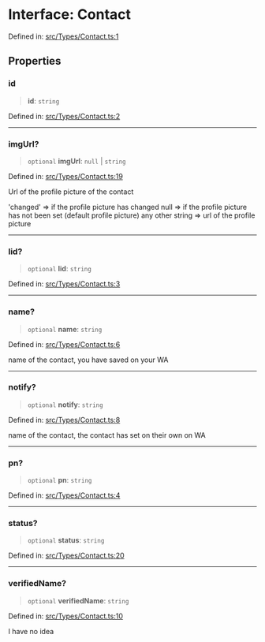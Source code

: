 # Interface: Contact

Defined in: [src/Types/Contact.ts:1](https://github.com/Fokusdotid/Baileys/blob/b457796e9982984bfe7323cdd6fea8bc613c4ed0/src/Types/Contact.ts#L1)

## Properties

### id

> **id**: `string`

Defined in: [src/Types/Contact.ts:2](https://github.com/Fokusdotid/Baileys/blob/b457796e9982984bfe7323cdd6fea8bc613c4ed0/src/Types/Contact.ts#L2)

***

### imgUrl?

> `optional` **imgUrl**: `null` \| `string`

Defined in: [src/Types/Contact.ts:19](https://github.com/Fokusdotid/Baileys/blob/b457796e9982984bfe7323cdd6fea8bc613c4ed0/src/Types/Contact.ts#L19)

Url of the profile picture of the contact

'changed' => if the profile picture has changed
null => if the profile picture has not been set (default profile picture)
any other string => url of the profile picture

***

### lid?

> `optional` **lid**: `string`

Defined in: [src/Types/Contact.ts:3](https://github.com/Fokusdotid/Baileys/blob/b457796e9982984bfe7323cdd6fea8bc613c4ed0/src/Types/Contact.ts#L3)

***

### name?

> `optional` **name**: `string`

Defined in: [src/Types/Contact.ts:6](https://github.com/Fokusdotid/Baileys/blob/b457796e9982984bfe7323cdd6fea8bc613c4ed0/src/Types/Contact.ts#L6)

name of the contact, you have saved on your WA

***

### notify?

> `optional` **notify**: `string`

Defined in: [src/Types/Contact.ts:8](https://github.com/Fokusdotid/Baileys/blob/b457796e9982984bfe7323cdd6fea8bc613c4ed0/src/Types/Contact.ts#L8)

name of the contact, the contact has set on their own on WA

***

### pn?

> `optional` **pn**: `string`

Defined in: [src/Types/Contact.ts:4](https://github.com/Fokusdotid/Baileys/blob/b457796e9982984bfe7323cdd6fea8bc613c4ed0/src/Types/Contact.ts#L4)

***

### status?

> `optional` **status**: `string`

Defined in: [src/Types/Contact.ts:20](https://github.com/Fokusdotid/Baileys/blob/b457796e9982984bfe7323cdd6fea8bc613c4ed0/src/Types/Contact.ts#L20)

***

### verifiedName?

> `optional` **verifiedName**: `string`

Defined in: [src/Types/Contact.ts:10](https://github.com/Fokusdotid/Baileys/blob/b457796e9982984bfe7323cdd6fea8bc613c4ed0/src/Types/Contact.ts#L10)

I have no idea
